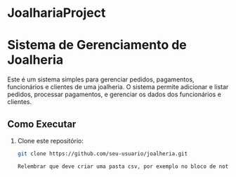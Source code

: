 # JoalhariaProject
# Sistema de Gerenciamento de Joalheria

Este é um sistema simples para gerenciar pedidos, pagamentos, funcionários e clientes de uma joalheria. O sistema permite adicionar e listar pedidos, processar pagamentos, e gerenciar os dados dos funcionários e clientes.

## Como Executar

1. Clone este repositório:
   ```bash
   git clone https://github.com/seu-usuario/joalheria.git

   Relembrar que deve criar uma pasta csv, por exemplo no bloco de notas e em Repository deve alterar o caminho para a pasta, essa pasta será usada para armazenar os dados e efetuar o sistema CRUD.
